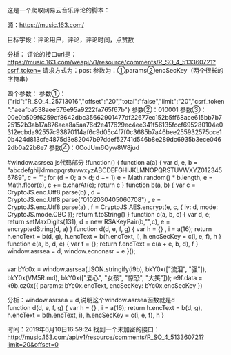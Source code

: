 这是一个爬取网易云音乐评论的脚本：

源：https://music.163.com/

目标字段：评论用户，评论，评论时间，点赞数

分析：
评论的接口url是：https://music.163.com/weapi/v1/resource/comments/R_SO_4_513360721?csrf_token=
请求方式为：post
参数为：①params②encSecKey（两个很长的字符串）


四个参数：
参数①：{"rid":"R_SO_4_25713016","offset":"20","total":"false","limit":"20","csrf_token":"aeafba538aee576e95a9222fa765f67b"}
参数②：010001
参数③：00e0b509f6259df8642dbc35662901477df22677ec152b5ff68ace615bb7b725152b3ab17a876aea8a5aa76d2e417629ec4ee341f56135fccf695280104e0312ecbda92557c93870114af6c9d05c4f7f0c3685b7a46bee255932575cce10b424d813cfe4875d3e82047b97ddef52741d546b8e289dc6935b3ece0462db0a22b8e7
参数④：0CoJUm6Qyw8W8jud


#window.asrsea  js代码部分
!function() {
    function a(a) {
        var d, e, b = "abcdefghijklmnopqrstuvwxyzABCDEFGHIJKLMNOPQRSTUVWXYZ0123456789", c = "";
        for (d = 0; a > d; d += 1)
            e = Math.random() * b.length,
            e = Math.floor(e),
            c += b.charAt(e);
        return c
    }
    function b(a, b) {
        var c = CryptoJS.enc.Utf8.parse(b)
          , d = CryptoJS.enc.Utf8.parse("0102030405060708")
          , e = CryptoJS.enc.Utf8.parse(a)
          , f = CryptoJS.AES.encrypt(e, c, {
            iv: d,
            mode: CryptoJS.mode.CBC
        });
        return f.toString()
    }
    function c(a, b, c) {
        var d, e;
        return setMaxDigits(131),
        d = new RSAKeyPair(b,"",c),
        e = encryptedString(d, a)
    }
    function d(d, e, f, g) {
        var h = {}
          , i = a(16);
        return h.encText = b(d, g),
        h.encText = b(h.encText, i),
        h.encSecKey = c(i, e, f),
        h
    }
    function e(a, b, d, e) {
        var f = {};
        return f.encText = c(a + e, b, d),
        f
    }
    window.asrsea = d,
    window.ecnonasr = e
}();


###
var bYc0x = window.asrsea(JSON.stringify(i9b), bkY0x(["流泪", "强"]), bkY0x(VM5R.md), bkY0x(["爱心", "女孩", "惊恐", "大笑"]));
            e9f.data = k9b.cz0x({
                params: bYc0x.encText,
                encSecKey: bYc0x.encSecKey
            })
            
            
分析：window.asrsea = d,说明这个window.asrsea函数就是d  
function d(d, e, f, g) {
    var h = {}
      , i = a(16);
    return h.encText = b(d, g),
    h.encText = b(h.encText, i),
    h.encSecKey = c(i, e, f),
    h
}


时间：2019年6月10日16:59:24
找到一个未加密的接口：http://music.163.com/api/v1/resource/comments/R_SO_4_513360721?limit=20&offset=0
